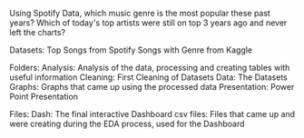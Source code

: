 Using Spotify Data, which music genre is the most popular these past years?
Which of today's top artists were still on top 3 years ago and never left the charts?

Datasets: Top Songs from Spotify
          Songs with Genre from Kaggle

Folders:
Analysis: Analysis of the data, processing and creating tables with useful information
Cleaning: First Cleaning of Datasets
Data: The Datasets
Graphs: Graphs that came up using the processed data
Presentation: Power Point Presentation

Files:
Dash: The final interactive Dashboard
csv files: Files that came up and were creating during the EDA process, used for the Dashboard
